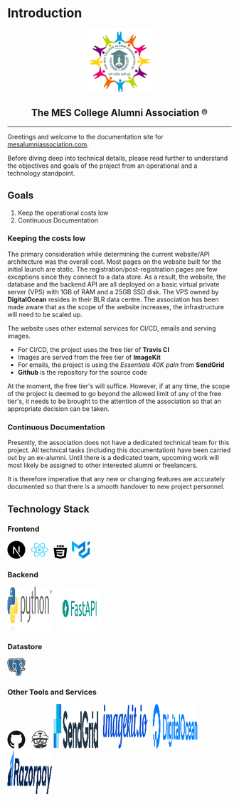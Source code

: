 # Introduction

<p align="center"><img src="../assets/logo.png" /></p>

<h2 align="center">The MES College Alumni Association &#174;</h2>

---

Greetings and welcome to the documentation site for [mesalumniassociation.com](https://mesalumniassociation.com).

Before diving deep into technical details, please read further to understand the objectives and goals of the project from an operational and a technology standpoint.

## **Goals**

1. Keep the operational costs low
2. Continuous Documentation

### **Keeping the costs low**

The primary consideration while determining the current website/API architecture was the overall cost. Most pages on the website built for the initial launch are static. The registration/post-registration pages are few exceptions since they connect to a data store. As a result, the website, the database and the backend API are all deployed on a basic virtual private server (VPS) with 1GB of RAM and a 25GB SSD disk. The VPS owned by **DigitalOcean** resides in their BLR data centre. The association has been made aware that as the scope of the website increases, the infrastructure will need to be scaled up.

The website uses other external services for CI/CD, emails and serving images.

- For CI/CD, the project uses the free tier of **Travis CI**
- Images are served from the free tier of **ImageKit**
- For emails, the project is using the _Essentials 40K paln_ from **SendGrid**
- **Github** is the repository for the source code

At the moment, the free tier's will suffice. However, if at any time, the scope of the project is deemed to go beyond the allowed limit of any of the free tier's, it needs to be brought to the attention of the association so that an appropriate decision can be taken.

### **Continuous Documentation**

Presently, the association does not have a dedicated technical team for this project. All technical tasks (including this documentation) have been carried out by an ex-alumni. Until there is a dedicated team, upcoming work will most likely be assigned to other interested alumni or freelancers.

It is therefore imperative that any new or changing features are accurately documented so that there is a smooth handover to new project personnel.

## **Technology Stack**

### **Frontend**

[<img src="../assets/tech/next-js.svg" height="40px" width="40px"/>](https://nextjs.org/docs/getting-started)&nbsp;&nbsp;&nbsp;[<img src="../assets/tech/react-2.svg" height="40px" width="40px"/>](https://reactjs.org/)&nbsp;&nbsp;&nbsp;[<img src="../assets/tech/css3-1.svg" height="30px" width="30px"/>](https://www.w3schools.com/css/)&nbsp;&nbsp;&nbsp;[<img src="../assets/tech/material-ui-1.svg" height="40px" width="40px"/>](https://material-ui.com/)

### **Backend**

[<img src="../assets/tech/python-3.svg" height="100px" width="100px"/>](https://www.python.org/doc/)&nbsp;&nbsp;&nbsp;[<img src="../assets/tech/fastapi.png" height="100px" width="100px"/>](https://fastapi.tiangolo.com/)

### **Datastore**

[<img src="../assets/tech/postgresql.svg" height="40px" width="40px"/>](https://www.postgresql.org/docs/)

### **Other Tools and Services**

[<img src="../assets/tech/github-icon-1.svg" height="40px" width="40px"/>](https://github.com)&nbsp;&nbsp;&nbsp;[<img src="../assets/tech/travis-ci-icon.svg" height="40px" width="40px"/>](https://travisci.com/)&nbsp;&nbsp;&nbsp;[<img src="../assets/tech/sendgrid-2.svg" height="100px" width="100px"/>](https://sendgrid.com/)&nbsp;&nbsp;&nbsp;[<img src="../assets/tech/imagekit.svg" height="100px" width="100px"/>](https://imagekit.io/)&nbsp;&nbsp;&nbsp;[<img src="../assets/tech/digitalocean-2.svg" height="100px" width="100px"/>](https://digitalocean.com/)&nbsp;&nbsp;&nbsp;[<img src="../assets/tech/razorpay.svg" height="100px" width="100px"/>](https://razorpay.com/)
